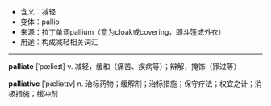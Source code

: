 - <span class="definition">含义：减轻</span>
- <span class="definition">变体：pallio</span>
- <span class="definition">来源：拉丁单词pallium（意为cloak或covering，即斗篷或外衣）</span>
- <span class="definition">用途：构成减轻相关词汇</span>

---

<span class="vocabulary">**palliate**</span> [ˈpælieɪt] v. 减轻，缓和（痛苦、疾病等）；辩解，掩饰（罪过等）

<span class="vocabulary">**palliative**</span> [ˈpæliətɪv] n. 治标药物；缓解剂；治标措施；保守疗法；权宜之计；消极措施；缓冲剂

